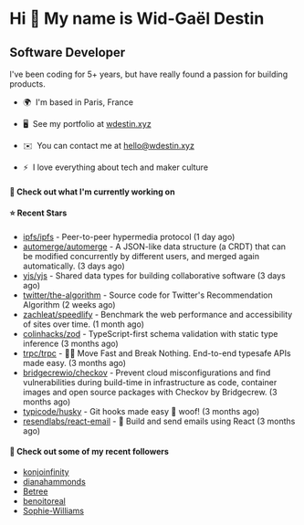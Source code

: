 Hi 👋 My name is Wid-Gaël Destin
================================

Software Developer
------------------

I've been coding for 5+ years, but have really found a passion for building products.

* 🌍  I'm based in Paris, France
* 🖥️  See my portfolio at [wdestin.xyz](http://wdestin.xyz)
* ✉️  You can contact me at [hello@wdestin.xyz](mailto:hello@wdestin.xyz)

* ⚡  I love everything about tech and maker culture

#### 👷 Check out what I'm currently working on


#### ⭐ Recent Stars

- [ipfs/ipfs](https://github.com/ipfs/ipfs) - Peer-to-peer hypermedia protocol (1 day ago)
- [automerge/automerge](https://github.com/automerge/automerge) - A JSON-like data structure (a CRDT) that can be modified concurrently by different users, and merged again automatically.  (3 days ago)
- [yjs/yjs](https://github.com/yjs/yjs) - Shared data types for building collaborative software (3 days ago)
- [twitter/the-algorithm](https://github.com/twitter/the-algorithm) - Source code for Twitter&#39;s Recommendation Algorithm (2 weeks ago)
- [zachleat/speedlify](https://github.com/zachleat/speedlify) - Benchmark the web performance and accessibility of sites over time. (1 month ago)
- [colinhacks/zod](https://github.com/colinhacks/zod) - TypeScript-first schema validation with static type inference (3 months ago)
- [trpc/trpc](https://github.com/trpc/trpc) - 🧙‍♀️  Move Fast and Break Nothing. End-to-end typesafe APIs made easy.  (3 months ago)
- [bridgecrewio/checkov](https://github.com/bridgecrewio/checkov) - Prevent cloud misconfigurations and find vulnerabilities during build-time in infrastructure as code, container images and open source packages with Checkov by Bridgecrew. (3 months ago)
- [typicode/husky](https://github.com/typicode/husky) - Git hooks made easy 🐶 woof! (3 months ago)
- [resendlabs/react-email](https://github.com/resendlabs/react-email) - 💌 Build and send emails using React (3 months ago)

#### 👯 Check out some of my recent followers

- [konjoinfinity](https://github.com/konjoinfinity)
- [dianahammonds](https://github.com/dianahammonds)
- [Betree](https://github.com/Betree)
- [benoitoreal](https://github.com/benoitoreal)
- [Sophie-Williams](https://github.com/Sophie-Williams)
